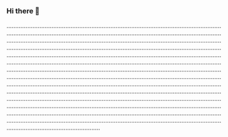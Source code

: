 ### Hi there 👋

..............................................................................................................................................................................................................................................................................................................................................................................................................................................................................................................................................................................................................................................................................................................................................................................................................................................................................................................................................................................................................................................................................................................................................................................................................................................................................................................................................................................................................................................................................................................................................................................................................................................................................................................................................................................................................................................................